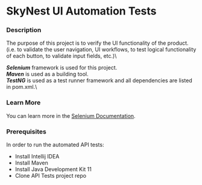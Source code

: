# SkyNest UI Automation Tests

### Description

The purpose of this project is to verify the UI functionality of the product.\
(i.e. to validate the user navigation, UI workflows, to test logical functionality of each button, to validate input fields, etc.)\

***Selenium*** framework is used for this project.\
***Maven*** is used as a building tool.\
***TestNG*** is used as a test runner framework and all dependencies are listed in pom.xml.\

### Learn More

You can learn more in the [Selenium Documentation](https://www.selenium.dev/documentation/).

### Prerequisites

In order to run the automated API tests:

* Install Intellij IDEA
* Install Maven
* Install Java Development Kit 11
* Clone API Tests project repo
